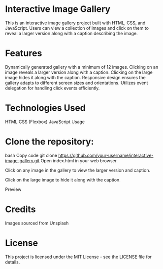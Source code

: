 # Interactive Image Gallery
This is an interactive image gallery project built with HTML, CSS, and JavaScript. Users can view a collection of images and click on them to reveal a larger version along with a caption describing the image.

# Features
Dynamically generated gallery with a minimum of 12 images.
Clicking on an image reveals a larger version along with a caption.
Clicking on the large image hides it along with the caption.
Responsive design ensures the gallery adapts to different screen sizes and orientations.
Utilizes event delegation for handling click events efficiently.

# Technologies Used
HTML
CSS (Flexbox)
JavaScript
Usage
# Clone the repository:
bash
Copy code
git clone https://github.com/your-username/interactive-image-gallery.git
Open index.html in your web browser.

Click on any image in the gallery to view the larger version and caption.

Click on the large image to hide it along with the caption.

Preview

# Credits
Images sourced from Unsplash
# License
This project is licensed under the MIT License - see the LICENSE file for details.

